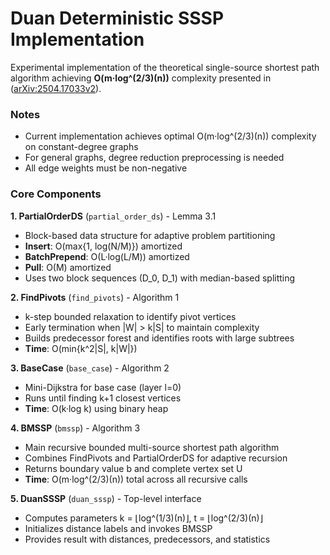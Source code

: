 # Duan Deterministic SSSP Implementation

Experimental implementation of the theoretical single-source shortest path algorithm achieving **O(m·log^(2/3)(n))** complexity presented in ([arXiv:2504.17033v2](https://arxiv.org/abs/2504.17033)).

### Notes
- Current implementation achieves optimal O(m·log^(2/3)(n)) complexity on constant-degree graphs
- For general graphs, degree reduction preprocessing is needed
- All edge weights must be non-negative

### Core Components

**1. PartialOrderDS** (`partial_order_ds`) - Lemma 3.1
- Block-based data structure for adaptive problem partitioning
- **Insert**: O(max{1, log(N/M)}) amortized
- **BatchPrepend**: O(L·log(L/M)) amortized
- **Pull**: O(M) amortized
- Uses two block sequences (D_0, D_1) with median-based splitting

**2. FindPivots** (`find_pivots`) - Algorithm 1
- k-step bounded relaxation to identify pivot vertices
- Early termination when |W| > k|S| to maintain complexity
- Builds predecessor forest and identifies roots with large subtrees
- **Time**: O(min{k^2|S|, k|W|})

**3. BaseCase** (`base_case`) - Algorithm 2
- Mini-Dijkstra for base case (layer l=0)
- Runs until finding k+1 closest vertices
- **Time**: O(k·log k) using binary heap

**4. BMSSP** (`bmssp`) - Algorithm 3
- Main recursive bounded multi-source shortest path algorithm
- Combines FindPivots and PartialOrderDS for adaptive recursion
- Returns boundary value b and complete vertex set U
- **Time**: O(m·log^(2/3)(n)) total across all recursive calls

**5. DuanSSSP** (`duan_sssp`) - Top-level interface
- Computes parameters k = ⌊log^(1/3)(n)⌋, t = ⌊log^(2/3)(n)⌋
- Initializes distance labels and invokes BMSSP
- Provides result with distances, predecessors, and statistics
